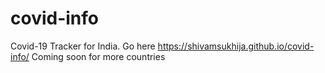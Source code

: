 # covid-info
Covid-19 Tracker for India. Go here https://shivamsukhija.github.io/covid-info/
Coming soon for more countries
